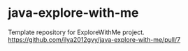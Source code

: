 # java-explore-with-me
Template repository for ExploreWithMe project.
https://github.com/ilya2012gvy/java-explore-with-me/pull/7
